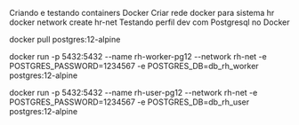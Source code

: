 Criando e testando containers Docker
Criar rede docker para sistema hr
docker network create hr-net
Testando perfil dev com Postgresql no Docker


docker pull postgres:12-alpine

docker run -p 5432:5432 --name rh-worker-pg12 --network rh-net -e POSTGRES_PASSWORD=1234567 -e POSTGRES_DB=db_rh_worker postgres:12-alpine

docker run -p 5432:5432 --name rh-user-pg12 --network rh-net -e POSTGRES_PASSWORD=1234567 -e POSTGRES_DB=db_rh_user postgres:12-alpine
